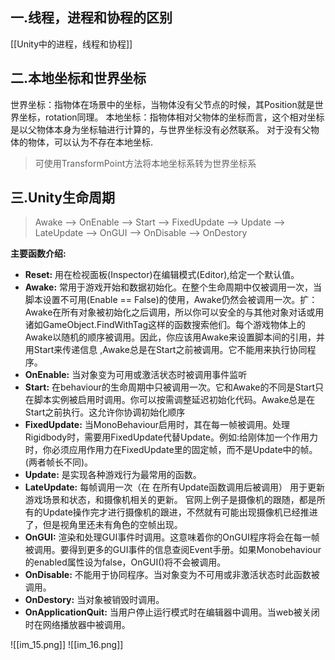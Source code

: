 ## 一.线程，进程和协程的区别

[[Unity中的进程，线程和协程]]

## 二.本地坐标和世界坐标

世界坐标：指物体在场景中的坐标，当物体没有父节点的时候，其Position就是世界坐标，rotation同理。
本地坐标：指物体相对父物体的坐标而言，这个相对坐标是以父物体本身为坐标轴进行计算的，与世界坐标没有必然联系。 对于没有父物体的物体，可以认为不存在本地坐标.

>可使用TransformPoint方法将本地坐标系转为世界坐标系

## 三.Unity生命周期

>Awake --> OnEnable --> Start --> FixedUpdate --> Update --> LateUpdate --> OnGUI --> OnDisable --> OnDestory

**主要函数介绍:**

+ **Reset:** 用在检视面板(Inspector)在编辑模式(Editor),给定一个默认值。
+ **Awake:** 常用于游戏开始和数据初始化。在整个生命周期中仅被调用一次，当脚本设置不可用(Enable == False)的使用，Awake仍然会被调用一次。扩：Awake在所有对象被初始化之后调用，所以你可以安全的与其他对象对话或用诸如GameObject.FindWithTag这样的函数搜索他们。每个游戏物体上的Awake以随机的顺序被调用。因此，你应该用Awake来设置脚本间的引用，并用Start来传递信息 ,Awake总是在Start之前被调用。它不能用来执行协同程序。
+ **OnEnable:** 当对象变为可用或激活状态时被调用事件监听
+ **Start:** 在behaviour的生命周期中只被调用一次。它和Awake的不同是Start只在脚本实例被启用时调用。你可以按需调整延迟初始化代码。Awake总是在Start之前执行。这允许你协调初始化顺序
+ **FixedUpdate:** 当MonoBehaviour启用时，其在每一帧被调用。处理Rigidbody时，需要用FixedUpdate代替Update。例如:给刚体加一个作用力时，你必须应用作用力在FixedUpdate里的固定帧，而不是Update中的帧。(两者帧长不同)。
+ **Update:** 是实现各种游戏行为最常用的函数。
+ **LateUpdate:** 每帧调用一次（在 在所有Update函数调用后被调用） 用于更新游戏场景和状态，和摄像机相关的更新。 官网上例子是摄像机的跟随，都是所有的Update操作完才进行摄像机的跟进，不然就有可能出现摄像机已经推进了，但是视角里还未有角色的空帧出现。
+ **OnGUI:** 渲染和处理GUI事件时调用。这意味着你的OnGUI程序将会在每一帧被调用。要得到更多的GUI事件的信息查阅Event手册。如果Monobehaviour的enabled属性设为false，OnGUI()将不会被调用。
+ **OnDisable:** 不能用于协同程序。当对象变为不可用或非激活状态时此函数被调用。
+ **OnDestory:** 当对象被销毁时调用。
+ **OnApplicationQuit:** 当用户停止运行模式时在编辑器中调用。当web被关闭时在网络播放器中被调用。

![[im_15.png]]
![[im_16.png]]